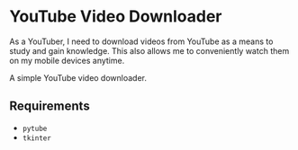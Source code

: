 # YouTube Video Downloader
As a YouTuber, I need to download videos from YouTube as a means to study and gain knowledge. This also allows me to conveniently watch them on my mobile devices anytime.

A simple YouTube video downloader.

## Requirements

- `pytube`
- `tkinter`
